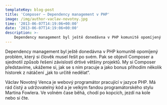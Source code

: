 ```yaml
---
templateKey: blog-post
title: 'Composer – Dependency management v PHP'
image: /img/author-vaclav-novotny.jpg
time: '2013-06-07T14:19:06+00:00'
date: '2013-06-07T14:19:06+00:00'
description: >-
    Dependency management byl ještě donedávna v PHP komunitě opomíjený problém, který si člověk musel řešit po svém. Pak se objevil Composer a sjednotil způsob řešení závislostí drtivé většiny...
---
```

Dependency management byl ještě donedávna v PHP komunitě opomíjený problém, který si člověk musel řešit po svém. Pak se objevil Composer a sjednotil způsob řešení závislostí drtivé většiny projektů. My si Composer představíme, ukážeme si, jak se s ním pracuje a jako bonus přihodím několik historek z nátáčení „jak to určitě nedělat“.

Václav Novotný Venca je webový programátor pracující v jazyce PHP. Má rád čistý a udržovatelný kód a je velkým fandou programátorského stylu Martina Fowlera. Ve volném čase běhá, chodí po kopcích, jezdí na kole nebo si čte.